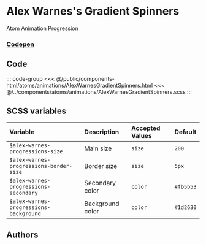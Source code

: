 # Alex Warnes's Gradient Spinners
<Badge type="tip">Atom</Badge> <Badge type="info">Animation</Badge> <Badge type="info">Progression</Badge>
### [Codepen](https://codepen.io/AlexWarnes/pen/jXYYKL)

## Code

<div class="dev-section">
    <!--@include: ../../public/components-html/atoms/animations/AlexWarnesGradientSpinners.html -->
</div>

::: code-group
<<< @/public/components-html/atoms/animations/AlexWarnesGradientSpinners.html
<<< @/../components/atoms/animations/AlexWarnesGradientSpinners.scss
:::

## SCSS variables

| Variable                                | Description      | Accepted Values | Default   |
|:----------------------------------------|:-----------------|:----------------|:----------|
| `$alex-warnes-progressions-size`        | Main size        | `size`          | `200`     |
| `$alex-warnes-progressions-border-size` | Border size      | `size`          | `5px`     |
| `$alex-warnes-progressions-secondary`   | Secondary color  | `color`         | `#fb5b53` |
| `$alex-warnes-progressions-background`  | Background color | `color`         | `#1d2630` |


## Authors

<VPTeamMembers size="small" :members="Authors" />

<style lang="scss">
@import "../../theme.scss";

$alex-warnes-progressions-secondary: $secondary-color;
$alex-warnes-progressions-background: $background-color;

@import "components/atoms/animations/AlexWarnesGradientSpinners.scss";
</style>

<script setup>
import { VPTeamMembers } from 'vitepress/theme';

const Authors = [
  {
    avatar: 'https://placekitten.com/100/100',
    name: 'Alex Warnes',
    title: 'Creator',
    links: [
      { 
        icon: 'github', 
        link: '#'
      },
      { 
        icon: 'slack', 
        link: 'https://alexwarnes.com/'
      },
      { 
        icon: 'slack',
        link: 'https://codepen.io/AlexWarnes'
      },
    ]
  }
];
</script>